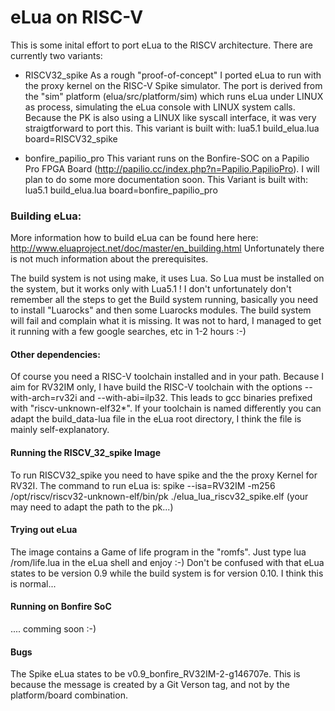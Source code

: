 
eLua on RISC-V
==============

This is some inital effort to port eLua to the RISCV architecture. There are currently two variants:

 * RISCV32_spike 
   As a rough "proof-of-concept" I ported eLua to run with the proxy kernel on the RISC-V Spike simulator. The port is derived from the "sim" platform (elua/src/platform/sim) which runs eLua under LINUX as process, simulating the eLua console with LINUX system calls. Because the PK is also using a LINUX like syscall interface, it was very straigtforward to port this.
   This variant is built with:  lua5.1 build_elua.lua board=RISCV32_spike
   
 * bonfire_papilio_pro
   This variant runs on the Bonfire-SOC on a Papilio Pro FPGA Board (http://papilio.cc/index.php?n=Papilio.PapilioPro). I will plan to do some more documentation soon. 
   This Variant is built with:   lua5.1 build_elua.lua board=bonfire_papilio_pro
   
   
### Building eLua:   
More information how to build eLua can be found here here: http://www.eluaproject.net/doc/master/en_building.html
Unfortunately there is not much information about the prerequisites. 


The build system is not using make, it uses Lua. So Lua must be installed on the system, but it works only with Lua5.1 ! I don't unfortunately don't remember all the steps to get the Build system running, basically you need to install "Luarocks" and then some Luarocks modules. The build system will fail and complain what it is missing. It was not to hard, I managed to get it running with a few google searches, etc in 1-2 hours :-)

#### Other dependencies:
Of course you need a RISC-V toolchain installed and in your path. Because I aim for RV32IM only, I have build the RISC-V toolchain with the options --with-arch=rv32i and --with-abi=ilp32. This leads to gcc binaries prefixed with "riscv-unknown-elf32*". If your toolchain is named differently you can adapt the build_data-lua file in the eLua root directory, I think the file is mainly self-explanatory.


#### Running the RISCV_32_spike Image
To run RISCV32_spike you need to have spike and the the proxy Kernel for RV32I. The command to run eLua is:
	spike --isa=RV32IM -m256 /opt/riscv/riscv32-unknown-elf/bin/pk ./elua_lua_riscv32_spike.elf
(your may need to adapt the path to the pk...)

#### Trying out eLua
The image contains a Game of life program in the "romfs". Just type lua /rom/life.lua in the eLua shell and enjoy :-)
Don't be confused with that eLua states to be version 0.9 while the build system is for version 0.10. I think this is normal...


#### Running on Bonfire SoC
.... comming soon :-)

#### Bugs
The Spike eLua states to be v0.9_bonfire_RV32IM-2-g146707e. This is because the message is created by a Git Verson tag, and not
by the platform/board combination.






